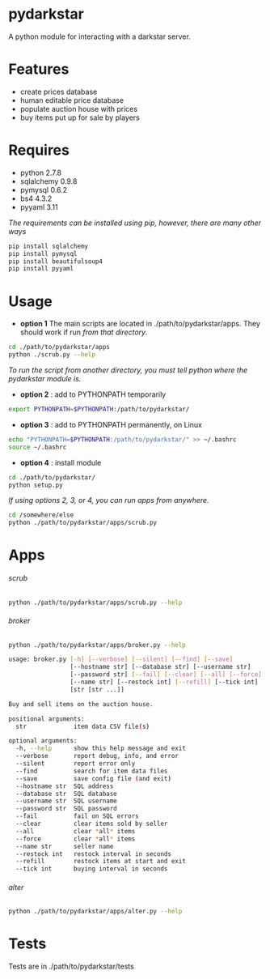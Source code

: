# pydarkstar

A python module for interacting with a darkstar server.

# Features
* create prices database
* human editable price database
* populate auction house with prices
* buy items put up for sale by players

# Requires
* python 2.7.8
* sqlalchemy 0.9.8
* pymysql 0.6.2
* bs4 4.3.2
* pyyaml 3.11

*The requirements can be installed using pip, however, there are many other ways*

```bash
pip install sqlalchemy
pip install pymysql
pip install beautifulsoup4
pip install pyyaml
```

# Usage

* **option 1**
 The main scripts are located in ./path/to/pydarkstar/apps.
 They should work if run *from that directory*.

 ```bash
 cd ./path/to/pydarkstar/apps
 python ./scrub.py --help
 ```

*To run the script from another directory, you must tell python where the pydarkstar module is.*

* **option 2** : add to PYTHONPATH temporarily

 ```bash
 export PYTHONPATH=$PYTHONPATH:/path/to/pydarkstar/
 ```

* **option 3** : add to PYTHONPATH permanently, on Linux

 ```bash
 echo "PYTHONPATH=$PYTHONPATH:/path/to/pydarkstar/" >> ~/.bashrc
 source ~/.bashrc
 ```

* **option 4** : install module

 ```bash
 cd ./path/to/pydarkstar/
 python setup.py
 ```

*If using options 2, 3, or 4, you can run apps from anywhere.*

 ```bash
 cd /somewhere/else
 python ./path/to/pydarkstar/apps/scrub.py
 ```

# Apps

###### scrub

```bash
python ./path/to/pydarkstar/apps/scrub.py --help
```

###### broker

```bash
python ./path/to/pydarkstar/apps/broker.py --help

usage: broker.py [-h] [--verbose] [--silent] [--find] [--save]
                 [--hostname str] [--database str] [--username str]
                 [--password str] [--fail] [--clear] [--all] [--force]
                 [--name str] [--restock int] [--refill] [--tick int]
                 [str [str ...]]

Buy and sell items on the auction house.

positional arguments:
  str             item data CSV file(s)

optional arguments:
  -h, --help      show this help message and exit
  --verbose       report debug, info, and error
  --silent        report error only
  --find          search for item data files
  --save          save config file (and exit)
  --hostname str  SQL address
  --database str  SQL database
  --username str  SQL username
  --password str  SQL password
  --fail          fail on SQL errors
  --clear         clear items sold by seller
  --all           clear *all* items
  --force         clear *all* items
  --name str      seller name
  --restock int   restock interval in seconds
  --refill        restock items at start and exit
  --tick int      buying interval in seconds
```

###### alter

```bash
python ./path/to/pydarkstar/apps/alter.py --help
```

# Tests
Tests are in ./path/to/pydarkstar/tests
